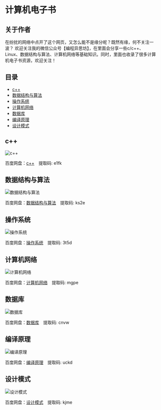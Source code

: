 # 计算机电子书

## 关于作者
在纷扰的网络中点开了这个网页，又怎么能不是缘分呢？既然有缘，何不关注一波？
欢迎关注我的微信公众号【编程异思坊】，在里面会分享一些c/c++、Linux、数据结构与算法、计算机网络等基础知识。同时，里面也收录了很多计算机电子书资源，欢迎关注！

## 目录
* [c++](https://github.com/RicardoMLu01/MyResourceWithC-Cpp/blob/master/README.md#c)
* [数据结构与算法](https://github.com/RicardoMLu01/MyResourceWithC-Cpp/blob/master/README.md#%E6%95%B0%E6%8D%AE%E7%BB%93%E6%9E%84%E4%B8%8E%E7%AE%97%E6%B3%95)
* [操作系统](https://github.com/RicardoMLu01/MyResourceWithC-Cpp/blob/master/README.md#%E6%93%8D%E4%BD%9C%E7%B3%BB%E7%BB%9F)
* [计算机网络](https://github.com/RicardoMLu01/MyResourceWithC-Cpp/blob/master/README.md#%E8%AE%A1%E7%AE%97%E6%9C%BA%E7%BD%91%E7%BB%9C)
* [数据库](https://github.com/RicardoMLu01/MyResourceWithC-Cpp/blob/master/README.md#%E6%95%B0%E6%8D%AE%E5%BA%93)
* [编译原理](https://github.com/RicardoMLu01/MyResourceWithC-Cpp/blob/master/README.md#%E7%BC%96%E8%AF%91%E5%8E%9F%E7%90%86)
* [设计模式](https://github.com/RicardoMLu01/MyResourceWithC-Cpp/blob/master/README.md#%E8%AE%BE%E8%AE%A1%E6%A8%A1%E5%BC%8F)


## c++
![c++](https://mmbiz.qpic.cn/mmbiz_png/xgnSK85ibxls0G78UbRbFETBu98iaYXWiadbKtib4l6KiazUItKgtw2zYtqYPWMgzibfbv5VE8BxLCr42uDOrskBPy5g/0?wx_fmt=png)

百度网盘：[c++](https://pan.baidu.com/s/1LGbkkOKqDPx8AdclWyLlSg)　提取码: e1fk 


## 数据结构与算法
![数据结构与算法](https://mmbiz.qpic.cn/mmbiz_png/xgnSK85ibxls0G78UbRbFETBu98iaYXWiad3DoJLFicgTSnH3u1PUDia5wiaRiaiaFtJdaDBCce1R2hwK8ft7iaoBj0MiaOQ/0?wx_fmt=png)

百度网盘：[数据结构与算法](https://pan.baidu.com/s/1HcGEDcaoVEgAufkzfa55VQ)　提取码: ks2e


## 操作系统
![操作系统](https://mmbiz.qpic.cn/mmbiz_png/xgnSK85ibxls0G78UbRbFETBu98iaYXWiadOhY8fat8EJST1Hqj9y5BQzyIRmmT4BYgm7IOicvjewwHZWcCoib9UWMg/0?wx_fmt=png)

百度网盘：[操作系统](https://pan.baidu.com/s/1yzQ9qmy9eMkaApEo6uMouA)　提取码: 3t5d


## 计算机网络
![计算机网络](https://mmbiz.qpic.cn/mmbiz_png/xgnSK85ibxls0G78UbRbFETBu98iaYXWiadpoTSwRbZVHDzCCoA4Xgcc6y97YEnX3SJVPibxXmSmQIE26VuXVZqEEw/0?wx_fmt=png)

百度网盘：[计算机网络](https://pan.baidu.com/s/1DuzLOIscAFdA7wA0_6yGeA)　提取码: mgpe 


## 数据库
![数据库](https://mmbiz.qpic.cn/mmbiz_png/xgnSK85ibxls0G78UbRbFETBu98iaYXWiadibhprz1KQvOp0Gbw5ccxuWBU0oviaw5uncthv6J8lQK1ow8G1pFiauKUA/0?wx_fmt=png)

百度网盘：[数据库](https://pan.baidu.com/s/1leEVmxrbgpPqSjpPJN9jwg)　提取码: cnvw 


## 编译原理
![编译原理](https://mmbiz.qpic.cn/mmbiz_png/xgnSK85ibxls0G78UbRbFETBu98iaYXWiadicGqkuVFy7hNhB1Em0CzKOmC0CKTmibvkIAygEEtXYWXr0zneRxom1sQ/0?wx_fmt=png)

百度网盘：[编译原理](https://pan.baidu.com/s/1zCJy99DaEMPM0nVRUYEifQ)　提取码: uckd


## 设计模式
![设计模式](https://mmbiz.qpic.cn/mmbiz_png/xgnSK85ibxls0G78UbRbFETBu98iaYXWiadFd7EOqtqYzBDEwlaamSIr0RXIGMGvDZEIsnzt78HS7rhDVCzfgRLfA/0?wx_fmt=png)

百度网盘：[设计模式](https://pan.baidu.com/s/1YXre3zjQiZCgWl85fEuwWA)　提取码: kjme
